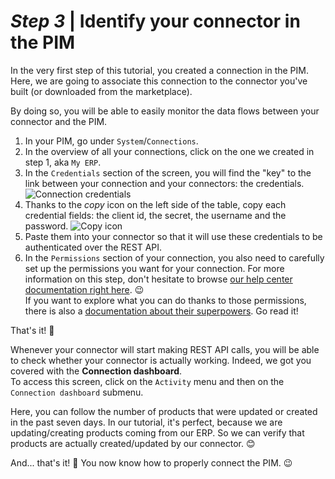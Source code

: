 # _Step 3_ | Identify your connector in the PIM

In the very first step of this tutorial, you created a connection in the PIM.  
Here, we are going to associate this connection to the connector you've built (or downloaded from the marketplace).

By doing so, you will be able to easily monitor the data flows between your connector and the PIM.

1. In your PIM, go under `System`/`Connections`.
2. In the overview of all your connections, click on the one we created in step 1, aka `My ERP`.
3. In the `Credentials` section of the screen, you will find the "key" to the link between your connection and your connectors: the credentials.
![Connection credentials](/img/getting-started/connection-credentials.png)
4. Thanks to the _copy_ icon on the left side of the table, copy each credential fields: the client id, the secret, the username and the password.
![Copy icon](/img/getting-started/connection-credentials-copy-icon.png)
5. Paste them into your connector so that it will use these credentials to be authenticated over the REST API.
6. In the `Permissions` section of your connection, you also need to carefully set up the permissions you want for your connection. For more information on this step, don't hesitate to browse [our help center documentation right here](https://help.akeneo.com/pim/serenity/articles/manage-your-connections.html#set-the-permissions). :wink:  
If you want to explore what you can do thanks to those permissions, there is also a [documentation about their superpowers](/documentation/permissions.html#catalog-permissions-ee-only). Go read it!

That's it! :tada:

Whenever your connector will start making REST API calls, you will be able to check whether your connector is actually working. Indeed, we got you covered with the **Connection dashboard**.  
To access this screen, click on the `Activity` menu and then on the `Connection dashboard` submenu.

Here, you can follow the number of products that were updated or created in the past seven days. In our tutorial, it's perfect, because we are updating/creating products coming from our ERP. So we can verify that products are actually created/updated by our connector. 😊

And... that's it! :tada: You now know how to properly connect the PIM. :wink:
